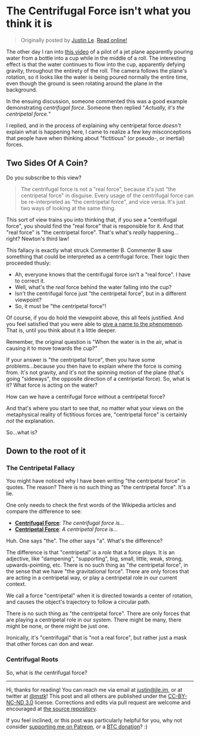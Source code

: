 The Centrifugal Force isn't what you think it is
================================================

> Originally posted by [Justin Le](https://blog.jle.im/).
> [Read online!](https://blog.jle.im/entry/fictitious-forces.html)

The other day I ran into [this video](https://i.imgur.com/tkCsLYM.gifv) of a
pilot of a jet plane apparently pouring water from a bottle into a cup while in
the middle of a roll. The interesting effect is that the water continues to flow
into the cup, apparently defying gravity, throughout the entirety of the roll.
The camera follows the plane's rotation, so it looks like the water is being
poured normally the entire time, even though the ground is seen rotating around
the plane in the background.

In the ensuing discussion, someone commented this was a good example
demonstrating *centrifugal force*. Someone then replied "*Actually, it's the
centripetal force.*"

I replied, and in the process of explaining why centripetal force *doesn't*
explain what is happening here, I came to realize a few key misconceptions that
people have when thinking about "fictitious" (or pseudo-, or inertial) forces.

## Two Sides Of A Coin?

Do you subscribe to this view?

> The centrifugal force is not a "real force", because it's just "the
> centripetal force" in disguise. Every usage of the centrifugal force can be
> re-interpreted as "the centripetal force", and vice versa. It's just two ways
> of looking at the same thing.

This sort of view trains you into thinking that, if you see a "centrifugal
force", you should find the "real force" that is responsible for it. And that
"real force" is "the centripetal force". That's what's *really* happening...
right? Newton's third law!

This fallacy is exactly what struck Commenter B. Commenter B saw something that
could be interpreted as a centrifugal force. Their logic then proceeded thusly:

-   Ah, everyone knows that the centrifugal force isn't a "real force". I have
    to correct it.
-   Well, what's the *real* force behind the water falling into the cup?
-   Isn't the centrifugal force just "the centripetal force", but in a different
    viewpoint?
-   So, it must be "the centripetal force"!

Of course, if you do hold the viewpoint above, this all feels justified. And you
feel satisfied that you were able to [give a name to the
phenomenon](https://www.edge.org/response-detail/11730). That is, until you
think about it a little deeper.

Remember, the original question is "When the water is in the air, what is
causing it to move towards the cup?"

If your answer is "the centripetal force", then you have some problems...because
you then have to explain where the force is coming from. It's not gravity, and
it's not the spinning motion of the plane (that's going "sideways", the opposite
direction of a centripetal force). So, what is it? What force is acting on the
water?

How can we have a centrifugal force without a centripetal force?

And that's where you start to see that, no matter what your views on the
metaphysical reality of fictitious forces are, "centripetal force" is certainly
*not* the explanation.

So...what is?

## Down to the root of it

### The Centripetal Fallacy

You might have noticed why I have been writing "the centripetal force" in
quotes. The reason? There is no such thing as "the centripetal force". It's a
lie.

One only needs to check the first words of the Wikipedia articles and compare
the difference to see:

-   **[Centrifugal Force](https://en.wikipedia.org/wiki/Centrifugal_force)**:
    *The centrifugal force is...*
-   **[Centripetal Force](https://en.wikipedia.org/wiki/Centripetal_force)**: *A
    centripetal force is...*

Huh. One says "the". The other says "a". What's the difference?

The difference is that "centripetal" is a *role* that a force plays. It is an
adjective, like "dampening", "supporting", big, small, little, weak, strong,
upwards-pointing, etc. There is no such thing as "*the* centripetal force", in
the sense that we have "the gravitational force". There are only forces that are
acting in a centripetal way, or play a centripetal role in our current context.

We call a force "centripetal" when it is directed towards a center of rotation,
and causes the object's trajectory to follow a circular path.

There is no such thing as "the centripetal force". There are only forces that
are playing a centripetal role in our system. There might be many, there might
be none, or there might be just one.

Ironically, it's "centrifugal" that is "not a real force", but rather just a
mask that other forces can don and wear.

### Centrifugal Roots

So, what is *the* centrifugal force?

--------------------------------------------------------------------------------

Hi, thanks for reading! You can reach me via email at <justin@jle.im>, or at
twitter at [\@mstk](https://twitter.com/mstk)! This post and all others are
published under the [CC-BY-NC-ND
3.0](https://creativecommons.org/licenses/by-nc-nd/3.0/) license. Corrections
and edits via pull request are welcome and encouraged at [the source
repository](https://github.com/mstksg/inCode).

If you feel inclined, or this post was particularly helpful for you, why not
consider [supporting me on Patreon](https://www.patreon.com/justinle/overview),
or a [BTC donation](bitcoin:3D7rmAYgbDnp4gp4rf22THsGt74fNucPDU)? :)

